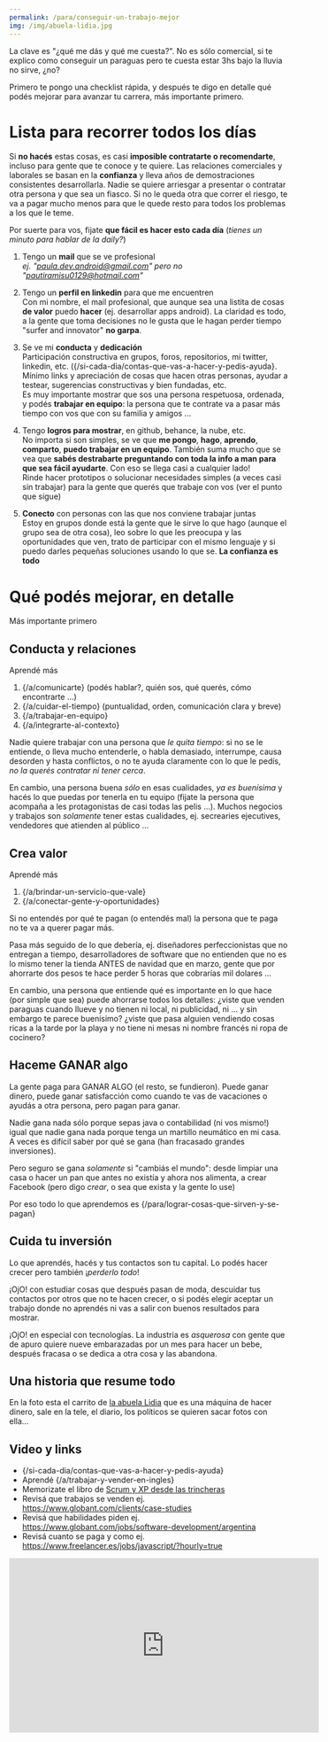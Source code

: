 ```yaml
---
permalink: /para/conseguir-un-trabajo-mejor
img: /img/abuela-lidia.jpg
---
```

La clave es "¿qué me dás y qué me cuesta?". No es sólo comercial, si te explico como conseguir un paraguas pero te cuesta estar 3hs bajo la lluvia no sirve, ¿no?

Primero te pongo una checklist rápida, y después te digo en detalle qué podés mejorar para avanzar tu carrera, más importante primero.

# Lista para recorrer todos los días

Si __no hacés__ estas cosas, es casi __imposible contratarte o recomendarte__, incluso para gente que te conoce y te quiere. Las relaciones comerciales y laborales se basan en la __confianza__ y lleva años de demostraciones consistentes desarrollarla. Nadie se quiere arriesgar a presentar o contratar otra persona y que sea un fiasco. Si no le queda otra que correr el riesgo, te va a pagar mucho menos para que le quede resto para todos los problemas a los que le teme.

Por suerte para vos, fijate __que fácil es hacer esto cada día__ (_tienes un minuto para hablar de la daily?_)

1. Tengo un __mail__ que se ve profesional  
  _ej. "paula.dev.android@gmail.com" pero no "pautiramisu0129@hotmail.com"_ 

2. Tengo un __perfil en linkedin__ para que me encuentren  
  Con mi nombre, el mail profesional, que aunque sea una listita de cosas __de valor__ puedo __hacer__ (ej. desarrollar apps android). La claridad es todo, a la gente que toma decisiones no le gusta que le hagan perder tiempo "surfer and innovator" __no garpa__.

3. Se ve mi __conducta__ y __dedicación__  
  Participación constructiva en grupos, foros, repositorios, mi twitter, linkedin, etc. ({/si-cada-dia/contas-que-vas-a-hacer-y-pedis-ayuda}. Mínimo links y apreciación de cosas que hacen otras personas, ayudar a testear, sugerencias constructivas y bien fundadas, etc.  
  Es muy importante mostrar que sos una persona respetuosa, ordenada, y podés __trabajar en equipo__: la persona que te contrate va a pasar más tiempo con vos que con su familia y amigos ... 

4. Tengo __logros para mostrar__, en github, behance, la nube, etc.  
  No importa si son simples, se ve que __me pongo__, __hago__, __aprendo__, __comparto__, __puedo trabajar en un equipo__. También suma mucho que se vea que __sabés destrabarte preguntando con toda la info a man para que sea fácil ayudarte__. Con eso se llega casi a cualquier lado!   
  Rinde hacer prototipos o solucionar necesidades simples (a veces casi sin trabajar) para la gente que querés que trabaje con vos (ver el punto que sigue)

5. __Conecto__ con personas con las que nos conviene trabajar juntas  
  Estoy en grupos donde está la gente que le sirve lo que hago (aunque el grupo sea de otra cosa), leo sobre lo que les preocupa y las oportunidades que ven, trato de participar con el mismo lenguaje y si puedo darles pequeñas soluciones usando lo que se. __La confianza es todo__

# Qué podés mejorar, en detalle

Más importante primero

## Conducta y relaciones

Aprendé más
1. {/a/comunicarte} (podés hablar?, quién sos, qué querés, cómo encontrarte ...)
2. {/a/cuidar-el-tiempo} (puntualidad, orden, comunicación clara y breve)
3. {/a/trabajar-en-equipo}
4. {/a/integrarte-al-contexto}

Nadie quiere trabajar con una persona que _le quita tiempo_: si no se le entiende, o lleva mucho entenderle, o habla demasiado, interrumpe, causa desorden y hasta conflictos, o no te ayuda claramente con lo que le pedís, _no la querés contratar ni tener cerca_.

En cambio, una persona buena _sólo_ en esas cualidades, _ya es buenísima_ y hacés lo que puedas por tenerla en tu equipo (fijate la persona que acompaña a les protagonistas de casi todas las pelis ...).
Muchos negocios y trabajos son _solamente_ tener estas cualidades, ej. secrearies ejecutives, vendedores que atienden al público ...

## Crea valor
Aprendé más 
1. {/a/brindar-un-servicio-que-vale}
2. {/a/conectar-gente-y-oportunidades}

Si no entendés por qué te pagan (o entendés mal) la persona que te paga no te va a querer pagar más.

Pasa más seguido de lo que debería, ej. diseñadores perfeccionistas que no entregan a tiempo, desarrolladores de software que no entienden que no es lo mismo tener la tienda ANTES de navidad que en marzo, gente que por ahorrarte dos pesos te hace perder 5 horas que cobrarías mil dolares ...

En cambio, una persona que entiende qué es importante en lo que hace (por simple que sea) puede ahorrarse todos los detalles: ¿viste que venden paraguas cuando llueve y no tienen ni local, ni publicidad, ni ... y sin embargo te parece buenísimo? ¿viste que pasa alguien vendiendo cosas ricas a la tarde por la playa y no tiene ni mesas ni nombre francés ni ropa de cocinero?

## Haceme GANAR algo

La gente paga para GANAR ALGO (el resto, se fundieron). Puede ganar dinero, puede ganar satisfacción como cuando te vas de vacaciones o ayudás a otra persona, pero pagan para ganar.

Nadie gana nada sólo porque sepas java o contabilidad (ni vos mismo!) igual que nadie gana nada porque tenga un martillo neumático en mi casa. A veces es difícil saber por qué se gana (han fracasado grandes inversiones).

Pero seguro se gana _solamente_ si "cambiás el mundo": desde limpiar una casa o hacer un pan que antes no existía y ahora nos alimenta, a crear Facebook (pero digo _crear_, o sea que exista y la gente lo use)

Por eso todo lo que aprendemos es {/para/lograr-cosas-que-sirven-y-se-pagan}

## Cuida tu inversión

Lo que aprendés, hacés y tus contactos son tu capital. Lo podés hacer crecer pero también ¡_perderlo todo_!

¡OjO! con estudiar cosas que después pasan de moda, descuidar tus contactos por otros que no te hacen crecer, o si podés elegir aceptar un trabajo donde no aprendés ni vas a salir con buenos resultados para mostrar.

¡OjO! en especial con tecnologías. La industria es _asquerosa_ con gente que de apuro quiere nueve embarazadas por un mes para hacer un bebe, después fracasa o se dedica a otra cosa y las abandona. 

## Una historia que resume todo

En la foto esta el carrito de [la abuela Lidia](https://www.clarin.com/ciudades/rio-abuela-lidia-estreno-carrito_0_rJdY6VjDXg.html) que es una máquina de hacer dinero, sale en la tele, el diario, los políticos se quieren sacar fotos con ella...


## Video y links

* {/si-cada-dia/contas-que-vas-a-hacer-y-pedis-ayuda}
* Aprendé {/a/trabajar-y-vender-en-ingles}
* Memorizate el libro de [Scrum y XP desde las trincheras](http://www.proyectalis.com/wp-content/uploads/2008/02/scrum-y-xp-desde-las-trincheras.pdf)
* Revisá que trabajos se venden ej. <https://www.globant.com/clients/case-studies>
* Revisá que habilidades piden ej. <https://www.globant.com/jobs/software-development/argentina>
* Revisá cuanto se paga y como ej. <https://www.freelancer.es/jobs/javascript/?hourly=true>

<iframe width="560" height="315" src="https://www.youtube.com/embed/Ufkn0-3v_HA" frameborder="0" allow="accelerometer; autoplay; encrypted-media; gyroscope; picture-in-picture" allowfullscreen></iframe>


